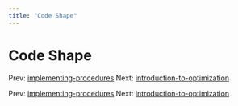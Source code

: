 ```yaml
---
title: "Code Shape"
---
```


# Code Shape

Prev: [implementing-procedures](implementing-procedures.md)
Next: [introduction-to-optimization](introduction-to-optimization.md)

Prev: [implementing-procedures](implementing-procedures.md)
Next: [introduction-to-optimization](introduction-to-optimization.md)
